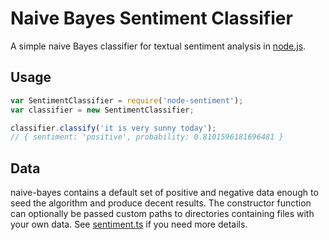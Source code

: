 # Naive Bayes Sentiment Classifier

A simple naive Bayes classifier for textual sentiment analysis in [node.js](http://nodejs.org).

## Usage

``` js
var SentimentClassifier = require('node-sentiment');
var classifier = new SentimentClassifier;

classifier.classify('it is very sunny today');
// { sentiment: 'positive', probability: 0.8101596181696481 }
```

## Data

naive-bayes contains a default set of positive and negative data enough to seed the algorithm and produce decent results.
The constructor function can optionally be passed custom paths to directories containing files with your own data.
See [sentiment.ts](https://github.com/matteocacciola/sentiment/blob/master/libraries/naive-bayes/src/sentiment.ts) if you need more details.
